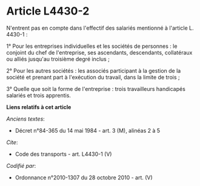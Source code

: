 # Article L4430-2

N'entrent pas en compte dans l'effectif des salariés mentionné à l'article L. 4430-1 : 

1° Pour les entreprises individuelles et les sociétés de personnes : le conjoint du chef de l'entreprise, ses ascendants,
descendants, collatéraux ou alliés jusqu'au troisième degré inclus ; 

2° Pour les autres sociétés : les associés participant à la gestion de la société et prenant part à l'exécution du travail,
dans la limite de trois ; 

3° Quelle que soit la forme de l'entreprise : trois travailleurs handicapés salariés et trois apprentis.

**Liens relatifs à cet article**

_Anciens textes_:

  - Décret n°84-365 du 14 mai 1984 - art. 3 (M), alinéas 2 à 5

_Cite_:

  - Code des transports - art. L4430-1 (V)

_Codifié par_:

  - Ordonnance n°2010-1307 du 28 octobre 2010 - art. (V)
